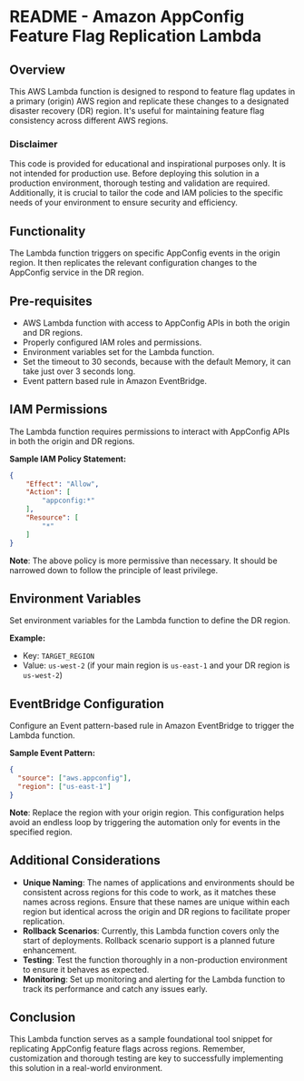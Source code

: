 # README - Amazon AppConfig Feature Flag Replication Lambda

## Overview

This AWS Lambda function is designed to respond to feature flag updates in a primary (origin) AWS region and replicate these changes to a designated disaster recovery (DR) region. It's useful for maintaining feature flag consistency across different AWS regions.

### Disclaimer

This code is provided for educational and inspirational purposes only. It is not intended for production use. Before deploying this solution in a production environment, thorough testing and validation are required. Additionally, it is crucial to tailor the code and IAM policies to the specific needs of your environment to ensure security and efficiency.

## Functionality

The Lambda function triggers on specific AppConfig events in the origin region. It then replicates the relevant configuration changes to the AppConfig service in the DR region.

## Pre-requisites

- AWS Lambda function with access to AppConfig APIs in both the origin and DR regions.
- Properly configured IAM roles and permissions.
- Environment variables set for the Lambda function.
- Set the timeout to 30 seconds, because with the default Memory, it can take just over 3 seconds long.
- Event pattern based rule in Amazon EventBridge.

## IAM Permissions

The Lambda function requires permissions to interact with AppConfig APIs in both the origin and DR regions. 

**Sample IAM Policy Statement:**

```json
{
    "Effect": "Allow",
    "Action": [
        "appconfig:*"
    ],
    "Resource": [
        "*"
    ]
}
```

**Note**: The above policy is more permissive than necessary. It should be narrowed down to follow the principle of least privilege.

## Environment Variables
Set environment variables for the Lambda function to define the DR region.

**Example:**

- Key: `TARGET_REGION`
- Value: `us-west-2` (if your main region is `us-east-1` and your DR region is `us-west-2`)

## EventBridge Configuration
Configure an Event pattern-based rule in Amazon EventBridge to trigger the Lambda function.

**Sample Event Pattern:**

```json
{
  "source": ["aws.appconfig"],
  "region": ["us-east-1"]
}
```

**Note**: Replace the region with your origin region. This configuration helps avoid an endless loop by triggering the automation only for events in the specified region.

## Additional Considerations
- **Unique Naming**: The names of applications and environments should be consistent across regions for this code to work, as it matches these names across regions. Ensure that these names are unique within each region but identical across the origin and DR regions to facilitate proper replication.
- **Rollback Scenarios**: Currently, this Lambda function covers only the start of deployments. Rollback scenario support is a planned future enhancement.
- **Testing**: Test the function thoroughly in a non-production environment to ensure it behaves as expected.
- **Monitoring**: Set up monitoring and alerting for the Lambda function to track its performance and catch any issues early.

## Conclusion
This Lambda function serves as a sample foundational tool snippet for replicating AppConfig feature flags across regions. Remember, customization and thorough testing are key to successfully implementing this solution in a real-world environment.
